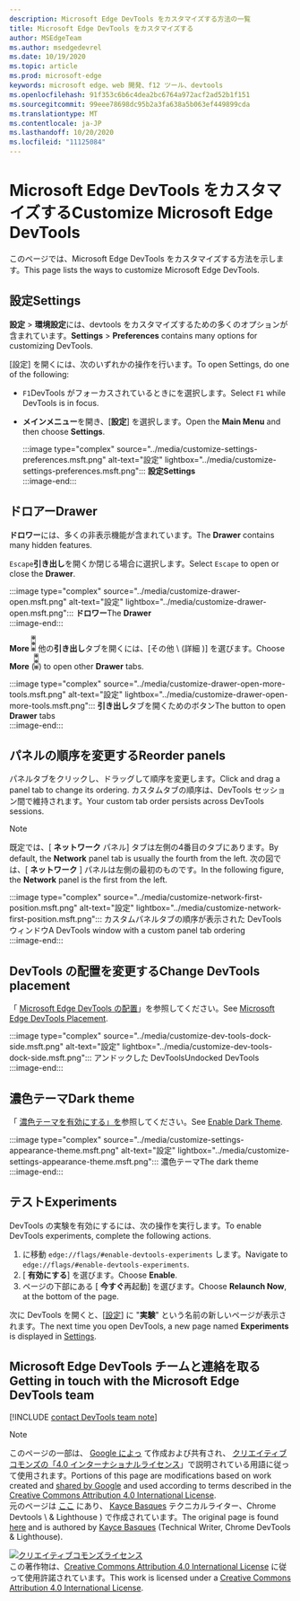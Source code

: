 ```yaml
---
description: Microsoft Edge DevTools をカスタマイズする方法の一覧
title: Microsoft Edge DevTools をカスタマイズする
author: MSEdgeTeam
ms.author: msedgedevrel
ms.date: 10/19/2020
ms.topic: article
ms.prod: microsoft-edge
keywords: microsoft edge、web 開発、f12 ツール、devtools
ms.openlocfilehash: 91f353c6b6c4dea2bc6764a972acf2ad52b1f151
ms.sourcegitcommit: 99eee78698dc95b2a3fa638a5b063ef449899cda
ms.translationtype: MT
ms.contentlocale: ja-JP
ms.lasthandoff: 10/20/2020
ms.locfileid: "11125084"
---
```

<!-- Copyright Kayce Basques 

   Licensed under the Apache License, Version 2.0 (the "License");
   you may not use this file except in compliance with the License.
   You may obtain a copy of the License at

       https://www.apache.org/licenses/LICENSE-2.0

   Unless required by applicable law or agreed to in writing, software
   distributed under the License is distributed on an "AS IS" BASIS,
   WITHOUT WARRANTIES OR CONDITIONS OF ANY KIND, either express or implied.
   See the License for the specific language governing permissions and
   limitations under the License.  -->

# <span data-ttu-id="39cec-104">Microsoft Edge DevTools をカスタマイズする</span><span class="sxs-lookup"><span data-stu-id="39cec-104">Customize Microsoft Edge DevTools</span></span>  

  

<span data-ttu-id="39cec-105">このページでは、Microsoft Edge DevTools をカスタマイズする方法を示します。</span><span class="sxs-lookup"><span data-stu-id="39cec-105">This page lists the ways to customize Microsoft Edge DevTools.</span></span>  

## <span data-ttu-id="39cec-106">設定</span><span class="sxs-lookup"><span data-stu-id="39cec-106">Settings</span></span>  

<span data-ttu-id="39cec-107">**設定**  > **環境設定**には、devtools をカスタマイズするための多くのオプションが含まれています。</span><span class="sxs-lookup"><span data-stu-id="39cec-107">**Settings** > **Preferences** contains many options for customizing DevTools.</span></span>  

<span data-ttu-id="39cec-108">[設定] を開くには、次のいずれかの操作を行います。</span><span class="sxs-lookup"><span data-stu-id="39cec-108">To open Settings, do one of the following:</span></span>  

*   <span data-ttu-id="39cec-109">`F1`DevTools がフォーカスされているときにを選択します。</span><span class="sxs-lookup"><span data-stu-id="39cec-109">Select `F1` while DevTools is in focus.</span></span>  
*   <span data-ttu-id="39cec-110">**メインメニュー**を開き、[**設定**] を選択します。</span><span class="sxs-lookup"><span data-stu-id="39cec-110">Open the **Main Menu** and then choose **Settings**.</span></span>  
    
    :::image type="complex" source="../media/customize-settings-preferences.msft.png" alt-text="設定" lightbox="../media/customize-settings-preferences.msft.png":::
       **<span data-ttu-id="39cec-112">設定</span><span class="sxs-lookup"><span data-stu-id="39cec-112">Settings</span></span>**  
    :::image-end:::  
    
## <span data-ttu-id="39cec-113">ドロアー</span><span class="sxs-lookup"><span data-stu-id="39cec-113">Drawer</span></span>  

<span data-ttu-id="39cec-114">**ドロワー**には、多くの非表示機能が含まれています。</span><span class="sxs-lookup"><span data-stu-id="39cec-114">The **Drawer** contains many hidden features.</span></span>  

<span data-ttu-id="39cec-115">`Escape`**引き出し**を開くか閉じる場合に選択します。</span><span class="sxs-lookup"><span data-stu-id="39cec-115">Select `Escape` to open or close the **Drawer**.</span></span>  

:::image type="complex" source="../media/customize-drawer-open.msft.png" alt-text="設定" lightbox="../media/customize-drawer-open.msft.png":::
   <span data-ttu-id="39cec-117">**ドロワー**</span><span class="sxs-lookup"><span data-stu-id="39cec-117">The **Drawer**</span></span>  
:::image-end:::  

<span data-ttu-id="39cec-118">**More** ![ ][ImageMoreIcon] 他の**引き出し**タブを開くには、[その他 \ (詳細 \)] を選びます。</span><span class="sxs-lookup"><span data-stu-id="39cec-118">Choose **More** \(![More][ImageMoreIcon]\) to open other **Drawer** tabs.</span></span>  

:::image type="complex" source="../media/customize-drawer-open-more-tools.msft.png" alt-text="設定" lightbox="../media/customize-drawer-open-more-tools.msft.png":::
   <span data-ttu-id="39cec-120">**引き出し**タブを開くためのボタン</span><span class="sxs-lookup"><span data-stu-id="39cec-120">The button to open **Drawer** tabs</span></span>  
:::image-end:::  

## <span data-ttu-id="39cec-121">パネルの順序を変更する</span><span class="sxs-lookup"><span data-stu-id="39cec-121">Reorder panels</span></span>  

<span data-ttu-id="39cec-122">パネルタブをクリックし、ドラッグして順序を変更します。</span><span class="sxs-lookup"><span data-stu-id="39cec-122">Click and drag a panel tab to change its ordering.</span></span>  <span data-ttu-id="39cec-123">カスタムタブの順序は、DevTools セッション間で維持されます。</span><span class="sxs-lookup"><span data-stu-id="39cec-123">Your custom tab order persists across DevTools sessions.</span></span>  

> [!NOTE]
> <span data-ttu-id="39cec-124">既定では、[ **ネットワーク** パネル] タブは左側の4番目のタブにあります。</span><span class="sxs-lookup"><span data-stu-id="39cec-124">By default, the **Network** panel tab is usually the fourth from the left.</span></span>  <span data-ttu-id="39cec-125">次の図では、[ **ネットワーク** ] パネルは左側の最初のものです。</span><span class="sxs-lookup"><span data-stu-id="39cec-125">In the following figure, the **Network** panel is the first from the left.</span></span>  

:::image type="complex" source="../media/customize-network-first-position.msft.png" alt-text="設定" lightbox="../media/customize-network-first-position.msft.png":::
   <span data-ttu-id="39cec-127">カスタムパネルタブの順序が表示された DevTools ウィンドウ</span><span class="sxs-lookup"><span data-stu-id="39cec-127">A DevTools window with a custom panel tab ordering</span></span>  
:::image-end:::  

## <span data-ttu-id="39cec-128">DevTools の配置を変更する</span><span class="sxs-lookup"><span data-stu-id="39cec-128">Change DevTools placement</span></span>  

<span data-ttu-id="39cec-129">「 [Microsoft Edge DevTools の配置][DevToolsPlacement]」を参照してください。</span><span class="sxs-lookup"><span data-stu-id="39cec-129">See [Microsoft Edge DevTools Placement][DevToolsPlacement].</span></span>  

:::image type="complex" source="../media/customize-dev-tools-dock-side.msft.png" alt-text="設定" lightbox="../media/customize-dev-tools-dock-side.msft.png":::
   <span data-ttu-id="39cec-131">アンドックした DevTools</span><span class="sxs-lookup"><span data-stu-id="39cec-131">Undocked DevTools</span></span>  
:::image-end:::  

## <span data-ttu-id="39cec-132">濃色テーマ</span><span class="sxs-lookup"><span data-stu-id="39cec-132">Dark theme</span></span>  

<span data-ttu-id="39cec-133">「 [濃色テーマを有効にする」を][DarkTheme]参照してください。</span><span class="sxs-lookup"><span data-stu-id="39cec-133">See [Enable Dark Theme][DarkTheme].</span></span>  

:::image type="complex" source="../media/customize-settings-appearance-theme.msft.png" alt-text="設定" lightbox="../media/customize-settings-appearance-theme.msft.png":::
   <span data-ttu-id="39cec-135">濃色テーマ</span><span class="sxs-lookup"><span data-stu-id="39cec-135">The dark theme</span></span>  
:::image-end:::  

## <span data-ttu-id="39cec-136">テスト</span><span class="sxs-lookup"><span data-stu-id="39cec-136">Experiments</span></span>  

<span data-ttu-id="39cec-137">DevTools の実験を有効にするには、次の操作を実行します。</span><span class="sxs-lookup"><span data-stu-id="39cec-137">To enable DevTools experiments, complete the following actions.</span></span>  

1.  <span data-ttu-id="39cec-138">に移動 `edge://flags/#enable-devtools-experiments` します。</span><span class="sxs-lookup"><span data-stu-id="39cec-138">Navigate to `edge://flags/#enable-devtools-experiments`.</span></span>  
1.  <span data-ttu-id="39cec-139">[ **有効にする**] を選びます。</span><span class="sxs-lookup"><span data-stu-id="39cec-139">Choose **Enable**.</span></span>  
1.  <span data-ttu-id="39cec-140">ページの下部にある [ **今すぐ**再起動] を選びます。</span><span class="sxs-lookup"><span data-stu-id="39cec-140">Choose **Relaunch Now**, at the bottom of the page.</span></span>  

<span data-ttu-id="39cec-141">次に DevTools を開くと、[[設定](#settings)] に "**実験**" という名前の新しいページが表示されます。</span><span class="sxs-lookup"><span data-stu-id="39cec-141">The next time you open DevTools, a new page named **Experiments** is displayed in [Settings](#settings).</span></span>  

## <span data-ttu-id="39cec-142">Microsoft Edge DevTools チームと連絡を取る</span><span class="sxs-lookup"><span data-stu-id="39cec-142">Getting in touch with the Microsoft Edge DevTools team</span></span>  

[!INCLUDE [contact DevTools team note](../includes/contact-devtools-team-note.md)]  

<!-- image links -->  

[ImageMoreIcon]: ../media/more-icon.msft.png  

<!-- links -->  

[DevToolsPlacement]: ./placement.md "Microsoft Edge DevTools の配置を変更する |Microsoft ドキュメント"  
[DarkTheme]: ./dark-theme.md "Microsoft Edge DevTools でダークテーマを有効にする |Microsoft ドキュメント"  

> [!NOTE]
> <span data-ttu-id="39cec-145">このページの一部は、 [Google によっ][GoogleSitePolicies] て作成および共有され、 [クリエイティブコモンズの「4.0 インターナショナルライセンス][CCA4IL]」で説明されている用語に従って使用されます。</span><span class="sxs-lookup"><span data-stu-id="39cec-145">Portions of this page are modifications based on work created and [shared by Google][GoogleSitePolicies] and used according to terms described in the [Creative Commons Attribution 4.0 International License][CCA4IL].</span></span>  
> <span data-ttu-id="39cec-146">元のページは [ここ](https://developers.google.com/web/tools/chrome-devtools/customize/index) にあり、 [Kayce Basques][KayceBasques] テクニカルライター、Chrome Devtools \ & Lighthouse \) で作成されています。</span><span class="sxs-lookup"><span data-stu-id="39cec-146">The original page is found [here](https://developers.google.com/web/tools/chrome-devtools/customize/index) and is authored by [Kayce Basques][KayceBasques] \(Technical Writer, Chrome DevTools \& Lighthouse\).</span></span>  

[![クリエイティブコモンズライセンス][CCby4Image]][CCA4IL]  
<span data-ttu-id="39cec-148">この著作物は、[Creative Commons Attribution 4.0 International License][CCA4IL] に従って使用許諾されています。</span><span class="sxs-lookup"><span data-stu-id="39cec-148">This work is licensed under a [Creative Commons Attribution 4.0 International License][CCA4IL].</span></span>  

[CCA4IL]: https://creativecommons.org/licenses/by/4.0  
[CCby4Image]: https://i.creativecommons.org/l/by/4.0/88x31.png  
[GoogleSitePolicies]: https://developers.google.com/terms/site-policies  
[KayceBasques]: https://developers.google.com/web/resources/contributors/kaycebasques  
